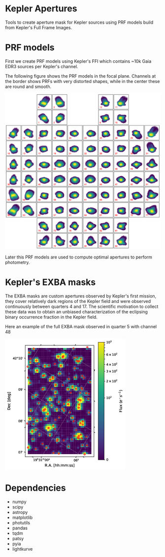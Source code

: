 # Kepler Apertures

Tools to create aperture mask for Kepler sources using PRF models build from Kepler's
Full Frame Images.

# PRF models

First we create PRF models using Kepler's FFI which contains ~10k Gaia EDR3 sources per Kepler's channel.

The following figure shows the PRF models in the focal plane. Channels at the border shows PRFs with very distorted shapes, while in the center these are round and smooth.

![PRF Models](https://github.com/jorgemarpa/kepler-apertures/blob/paper-release/docs/focal_plane_prf_model.png)

Later this PRF models are used to compute optimal apertures to perform photometry.

# Kepler's EXBA masks

The EXBA masks are custom apertures observed by Kepler's first mission, they cover relatively dark regions of the Kepler field and were observed continuously between quarters 4 and 17. The scientific motivation to collect these data was to obtain an unbiased characterization of the eclipsing binary occurrence fraction in the Kepler field.

Here an example of the full EXBA mask observed in quarter 5 with channel 48

![exba_ch48](https://github.com/jorgemarpa/kepler-apertures/blob/paper-release/docs/EXBA_img_q5_ch48.png)

# Dependencies
* numpy
* scipy
* astropy
* matplotlib
* photutils
* pandas
* tqdm
* patsy
* pyia
* lightkurve
